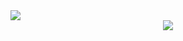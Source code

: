 <img src="https://capsule-render.vercel.app/api?type=Waving&color=A3C8DC&height=200&section=header&text=Unnimm%20GitHub&fontSize=50&fontColor=ffffff&fontAlignY=40" />

<div align="center">
  <img src = "https://github-readme-stats.vercel.app/api?username=unnimm&show_icons=true&theme=transparent&title_color=1D73A1&icon_color=1D73A1&text_color=595959">
</div>
